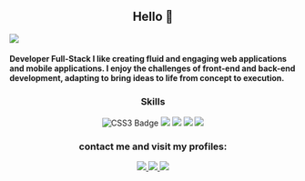 <h2 align="center">Hello 👋 </h2>


 <img src="https://i.imgur.com/r8bMRMI.png">

<h4 >Developer Full-Stack I like creating fluid and engaging web applications and mobile applications. I enjoy the challenges of front-end and back-end development, adapting to bring ideas to life from concept to execution. </h4>


<h3 align="center">Skills</h3>
<p align="center ">
  <img src="https://img.shields.io/badge/CSS3-1572B6?style=for-the-badge&logo=css3&logoColor=white" alt="CSS3 Badge">
  <img src="https://img.shields.io/badge/HTML5-E34F26?style=for-the-badge&logo=html5&logoColor=white">
   <img src="https://img.shields.io/badge/JavaScript-323330?style=for-the-badge&logo=javascript&logoColor=F7DF1E" >
  <img src="https://img.shields.io/badge/JAVA-F7DF1E?style=for-the-badge">
  <img src="https://img.shields.io/badge/MySQL-005C84?style=for-the-badge&logo=mysql&logoColor=white"> 

</p>

<h3 align="center">contact me and visit my profiles:</h3>
<div align="center">
<a href="https://www.linkedin.com/in/h%C3%A9ctor-p%C3%A9rez-d%C3%ADaz-9b47752a1/" target="_blank">
  <img src="https://img.shields.io/badge/LinkedIn-0077B5?style=for-the-badge&logo=linkedin&logoColor=white">
</a>
<a href="https://hectorpzdiaz.eu/" target="_blank">
  <img src="https://img.shields.io/badge/Portfolio-255E63?style=for-the-badge&logo=About.me&logoColor=white"> 
</a>

 <a href="mailto:contacto@hectorpzdiaz.eu?subject=Contacto" target="_blank">
   <img src="https://img.shields.io/badge/Gmail-D50C2D?style=for-the-badge&logo=gmail&logoColor=white"> 
 </a>
</div>
